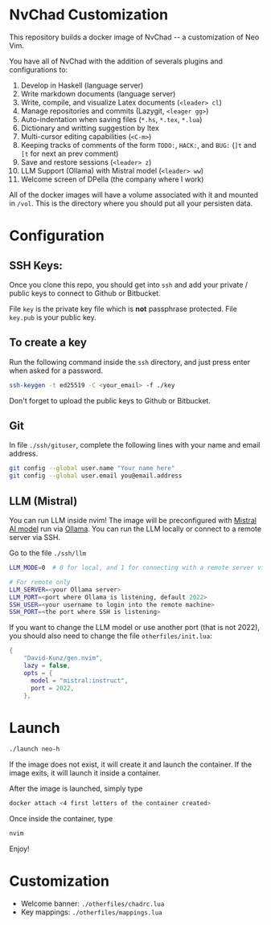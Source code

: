 # NvChad Customization 

This repository builds a docker image of NvChad -- a customization of Neo Vim. 

You have all of NvChad with the addition of severals plugins and configurations to:

1. Develop in Haskell (language server) 
2. Write markdown documents (language server) 
3. Write, compile, and visualize Latex documents (`<leader> cl`)
4. Manage repositories and commits (Lazygit, `<leager gg>`)
5. Auto-indentation when saving files (`*.hs`, `*.tex`, `*.lua`)
6. Dictionary and writting suggestion by ltex 
7. Multi-cursor editing capabilities (`<C-m>`)
8. Keeping tracks of comments of the form `TODO:`, `HACK:`, and `BUG:` (`]t` and `[t` for next an prev comment)
9. Save and restore sessions (`<leader> z`)
10. LLM Support (Ollama) with Mistral model (`<leader> ww`)
11. Welcome screen of DPella (the company where I work)

All of the docker images will have a volume associated with it and mounted in `/vol`.
This is the directory where you should put all your persisten data.

# Configuration 

## SSH Keys:

Once you clone this repo, you should get into `ssh` and add your private /
public keys to connect to Github or Bitbucket.

File `key` is the private key file which is **not** passphrase protected. File
`key.pub` is your public key.

## To create a key

Run the following command inside the `ssh` directory, and just press enter when asked for a password.

```bash
ssh-keygen -t ed25519 -C <your_email> -f ./key
```
Don't forget to upload the public keys to Github or Bitbucket. 
 
## Git 

In file `./ssh/gituser`, complete the following lines with your name and email address. 

```bash
git config --global user.name "Your name here" 
git config --global user.email you@email.address
```
## LLM (Mistral)

You can run LLM inside nvim! The image will be preconfigured with [Mistral AI model](https://mistral.ai/) 
run via [Ollama](https://ollama.com/). You can run the LLM locally or connect to a remote server via SSH. 

Go to the file `./ssh/llm` 

```bash
LLM_MODE=0  # 0 for local, and 1 for connecting with a remote server via SSH tunneling

# For remote only  
LLM_SERVER=<your Ollama server>
LLM_PORT=<port where Ollama is listening, default 2022>
SSH_USER=<your username to login into the remote machine>
SSH_PORT=<the port where SSH is listening>
```
If you want to change the LLM model or use another port (that is not 2022), you
should also need to change the file `otherfiles/init.lua`: 

```lua 
{
    "David-Kunz/gen.nvim",
    lazy = false,
    opts = {
      model = "mistral:instruct",
      port = 2022,
    },
```

# Launch 

```bash
./launch neo-h
```

If the image does not exist, it will create it and launch the container. If the image exits, 
it will launch it inside a container. 

After the image is launched, simply type

```bash 
docker attach <4 first letters of the container created>
```

Once inside the container, type 

```bash 
nvim 
```
Enjoy! 

# Customization 

- Welcome banner: `./otherfiles/chadrc.lua` 
- Key mappings: `./otherfiles/mappings.lua`
